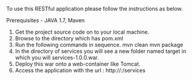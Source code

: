 To use this RESTful application please follow the instructions as below.

Prerequisites - JAVA 1.7, Maven

1. Get the project source code on to your local machine.
2. Browse to the directory which has pom.xml
3. Run the following commands in sequence.
	mvn clean
	mvn package
4. In the directory of services you will see a new folder named target in which you will services-1.0.0.war.
5. Deploy this war onto a web-container like Tomcat.
6. Access the application with the url : http://<IP>:<PORT>/services
